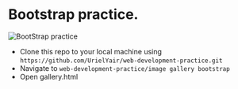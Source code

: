 # Bootstrap practice.

![BootStrap practice](https://raw.githubusercontent.com/UrielYair/web-development-practice/image%20gallery%20bootstrap/screencapture-gallery.png)

- Clone this repo to your local machine using `https://github.com/UrielYair/web-development-practice.git`
- Navigate to `web-development-practice/image gallery bootstrap`
- Open gallery.html

